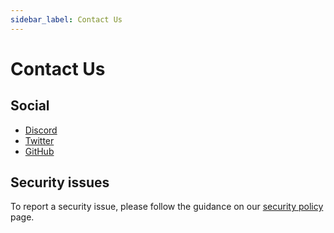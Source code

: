 ```yaml
---
sidebar_label: Contact Us
---
```


# Contact Us

## Social

- [Discord][]
- [Twitter][]
- [GitHub][]

## Security issues

To report a security issue, please follow the guidance on our [security policy](/security-policy) page.


[discord]: https://discord.com/invite/metaplex
[twitter]: https://twitter.com/metaplex
[github]: https://github.com/metaplex-foundation